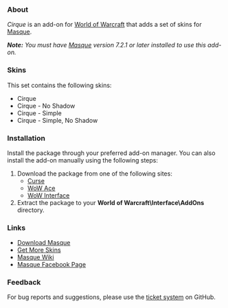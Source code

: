 ### About ###

_Cirque_ is an add-on for [World of Warcraft](https://worldofwarcraft.com "World of Warcraft Website") that adds a set of skins for [Masque][].

_**Note:** You must have [Masque][] version 7.2.1 or later installed to use this add-on._

### Skins ###

This set contains the following skins:

- Cirque
- Cirque - No Shadow
- Cirque - Simple
- Cirque - Simple, No Shadow

### Installation ###

Install the package through your preferred add-on manager. You can also install the add-on manually using the following steps:

1. Download the package from one of the following sites:
	- [Curse](https://mods.curse.com/addons/wow/267778-masque-cirque "Download from Curse")
	- [WoW Ace](https://www.wowace.com/projects/masque-cirque "Download from WoW Ace")
	- [WoW Interface](http://www.wowinterface.com/downloads/info24410 "Download from WoW Interface")
2. Extract the package to your **World of Warcraft\Interface\AddOns** directory.

### Links ###

- [Download Masque][Masque]
- [Get More Skins](https://github.com/stormfx/masque/wiki/skin-list "Masque Skin List")
- [Masque Wiki](https://github.com/stormfx/masque/wiki "Masque Wiki")
- [Masque Facebook Page](https://www.facebook.com/masqueui "Masque on Facebook")

### Feedback ###

For bug reports and suggestions, please use the [ticket system](https://github.com/stormfx/masque_cirque/issues) on GitHub.

[Masque]: https://mods.curse.com/addons/wow/masque ("Download Masque")
